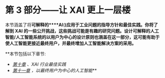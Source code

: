 

# 第 3 部分——让 XAI 更上一层楼

本节涵盖了将**可解释的****AI**(**)应用于工业问题的指导方针和最佳实践。你将了解到 XAI 的一些公开挑战，这些挑战可能是有趣的研究问题。设计可解释的人工智能/人工智能系统的以用户为中心的设计原则也涵盖在这一部分，这可能有助于使人工智能更接近最终用户，并最终增加人工智能解决方案的采用。**

 **本节包括以下章节:

*   [*第十章*](B18216_10_ePub.xhtml#_idTextAnchor209) *、XAI 行业最佳实践*
*   [*第十一章*](B18216_11_ePub.xhtml#_idTextAnchor217) *，以最终用户为中心的人工智能***